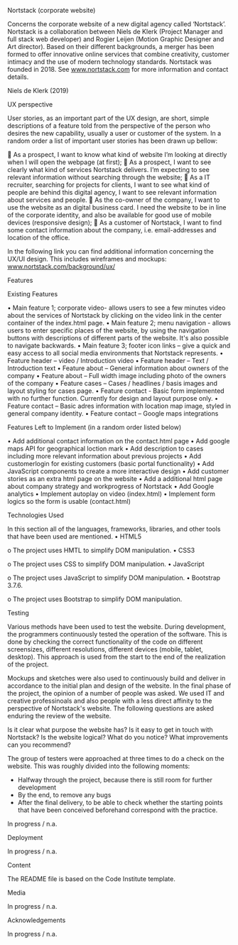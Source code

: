 Nortstack (corporate website)

Concerns the corporate website of a new digital agency called  ‘Nortstack’. Nortstack is a collaboration between Niels de Klerk (Project Manager and full stack web developer) and Rogier Leijen (Motion Graphic Designer and Art director). 
Based on their different backgrounds, a merger has been formed to offer innovative online services that combine creativity, customer intimacy and the use of modern technology standards. 
Nortstack was founded in 2018. See www.nortstack.com for more information and contact details. 

Niels de Klerk (2019) 

UX perspective 

User stories, as an important part of the UX design, are short, simple descriptions of a feature told from the perspective of the person who desires the new capability, 
usually a user or customer of the system. In a random order a list of important user stories has been drawn up bellow: 

	As a prospect, I want to know what kind of website I’m looking at directly when I will open the webpage (at first); 
	As a prospect, I want to see clearly what kind of services Nortstack delivers. I’m expecting to see relevant information without searching through the website; 
	As a IT recruiter, searching for projects for clients, I want to see what kind of people are behind this digital agency, I want to see relevant information about services and people. 
	As the co-owner of the company, I want to use the website as an digital business card. I need the website to be in line of the corporate identity, and also be available for good use of mobile devices (responsive design); 
	As a customer of Nortstack, I want to find some contact information about the company, i.e. email-addresses and location of the office.  


In the following link you can find additional information concerning the UX/UI design. This includes wireframes and mockups: www.nortstack.com/background/ux/ 

Features

Existing Features

•	Main feature 1; corporate video- allows users to see a few minutes video about the services of Nortstack by clicking on the video link in the center container of the index.html page. 
•	Main feature 2; menu navigation - allows users to enter specific places of the website, by using the navigation buttons with descriptions of different parts of the website. It's also possible to navigate backwards.
•	Main feature 3; footer icon links – give a quick and easy access to all social media environments that Nortstack represents. 
•	Feature header – video / Introduction video
•	Feature header – Text / Introduction text 
•	Feature about – General information about owners of the company 
•	Feature about – Full width image including photo of the owners of the company 
•	Feature cases –  Cases / headlines / basis images and layout styling for cases page. 
•	Feature contact - Basic form implemented with no further function. Currently for design and layout purpose only. 
•	Feature contact – Basic adres information with location map image, styled in general company identity. 
•	Feature contact – Google maps integrations

Features Left to Implement (in a random order listed below)

•	Add additional contact information on the contact.html page
•	Add google maps API for geographical loction mark
•	Add description to cases including more relevant information about previous projects
•	Add customerlogin for existing customers (basic portal functionality) 
•	Add JavaScript components to create a more interactive design 
•	Add customer stories as an extra html page on the website 
•	Add a additional html page about company strategy and workprogress of Nortstack
•	Add Google analytics 
•	Implement autoplay on video (index.html) 
•	Implement form logics so the form is usable (contact.html)


Technologies Used

In this section all of the languages, frameworks, libraries, and other tools that have been used are mentioned. 
•	HTML5

o	The project uses HMTL to simplify DOM manipulation.
•	CSS3

o	The project uses CSS to simplify DOM manipulation.
•	JavaScript 

o	The project uses JavaScript to simplify DOM manipulation.
•	Bootstrap 3.7.6.

o	The project uses Bootstrap to simplify DOM manipulation.


Testing

Various methods have been used to test the website. During development, the programmers continuously tested the operation of the software. 
This is done by checking the correct functionality of the code on different screensizes, different resolutions, different devices (mobile, tablet, desktop). 
This approach is used from the start to the end of the realization of the project.

Mockups and sketches were also used to continuously build and deliver in accordance to the initial plan and design of the website.
In the final phase of the project, the opinion of a number of people was asked. We used IT and creative professinoals and also people with a less direct affinity to 
the perspective of Nortstack's website. The following questions are asked enduring the review of the website. 

Is it clear what purpose the website has?
Is it easy to get in touch with Nortstack?
Is the website logical?
What do you notice?
What improvements can you recommend?


The group of testers were approached at three times to do a check on the website. This was roughly divided into the following moments:

- Halfway through the project, because there is still room for further development
- By the end, to remove any bugs
- After the final delivery, to be able to check whether the starting points that have been conceived beforehand correspond with the practice.

In progress / n.a.

Deployment

In progress / n.a.

Content

The README file is based on the Code Institute template.

Media

In progress / n.a.

Acknowledgements

In progress / n.a.

